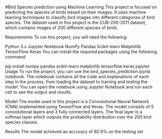 #Bird Species prediction using Machine Learning
This project is focused on predicting the species of birds based on their images. It uses machine learning techniques to classify bird images into different categories of bird species. The dataset used in this project is the CUB-200-2011 dataset, which contains images of 200 different species of birds.

Requirements
To run this project, you will need the following:

Python 3.x
Jupyter Notebook
NumPy
Pandas
Scikit-learn
Matplotlib
TensorFlow
Keras
You can install the required packages using the following command:


pip install numpy pandas scikit-learn matplotlib tensorflow keras jupyter
Usage
To run the project, you can use the bird_species_prediction.ipynb notebook. The notebook contains all the code and explanations of each step in the process, from loading the dataset to training and testing the model. You can open the notebook using Jupyter Notebook and run each cell to see the output and results.

Model
The model used in this project is a Convolutional Neural Network (CNN) implemented using TensorFlow and Keras. The model consists of 5 convolutional layers and 3 fully connected layers. The final layer is a softmax layer which outputs the probability distribution over the 200 bird species classes.

Results
The model achieved an accuracy of 80.9% on the testing set

